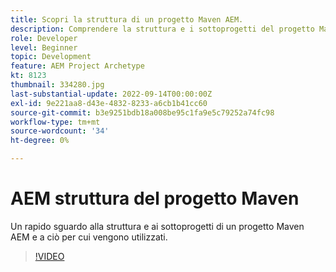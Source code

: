```yaml
---
title: Scopri la struttura di un progetto Maven AEM.
description: Comprendere la struttura e i sottoprogetti del progetto Maven AEM
role: Developer
level: Beginner
topic: Development
feature: AEM Project Archetype
kt: 8123
thumbnail: 334280.jpg
last-substantial-update: 2022-09-14T00:00:00Z
exl-id: 9e221aa8-d43e-4832-8233-a6cb1b41cc60
source-git-commit: b3e9251bdb18a008be95c1fa9e5c79252a74fc98
workflow-type: tm+mt
source-wordcount: '34'
ht-degree: 0%

---
```


# AEM struttura del progetto Maven

Un rapido sguardo alla struttura e ai sottoprogetti di un progetto Maven AEM e a ciò per cui vengono utilizzati.

>[!VIDEO](https://video.tv.adobe.com/v/334280?quality=12&learn=on)
